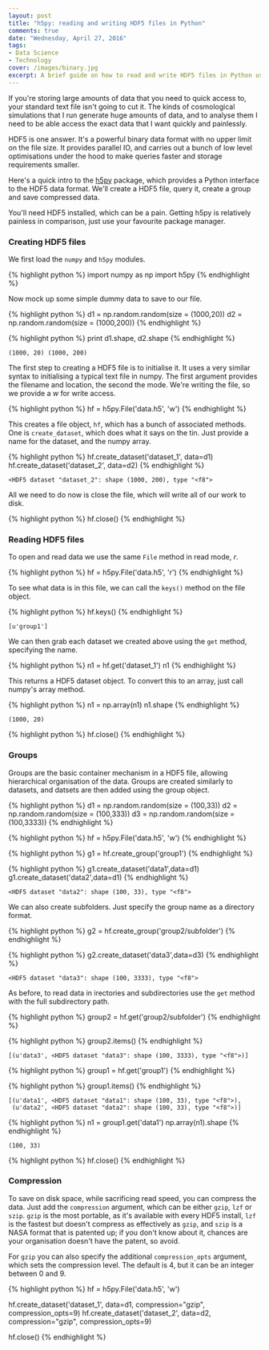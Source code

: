 ```yaml
---
layout: post
title: "h5py: reading and writing HDF5 files in Python"
comments: true
date: "Wednesday, April 27, 2016"
tags:
- Data Science
- Technology
cover: /images/binary.jpg
excerpt: A brief guide on how to read and write HDF5 files in Python using the h5py package
---
```


If you're storing large amounts of data that you need to quick access to, your standard text file isn't going to cut it. The kinds of cosmological simulations that I run generate huge amounts of data, and to analyse them I need to be able access the exact data that I want quickly and painlessly.

HDF5 is one answer. It's a powerful binary data format with no upper limit on the file size. It provides parallel IO, and carries out a bunch of low level optimisations under the hood to make queries faster and storage requirements smaller.

Here's a quick intro to the [h5py](http://www.h5py.org/) package, which provides a Python interface to the HDF5 data format. We'll create a HDF5 file, query it, create a group and save compressed data.

You'll need HDF5 installed, which can be a pain. Getting h5py is relatively painless in comparison, just use your favourite package manager.

### Creating HDF5 files

We first load the `numpy` and `h5py` modules.


{% highlight python %}
import numpy as np
import h5py
{% endhighlight %}

Now mock up some simple dummy data to save to our file.


{% highlight python %}
d1 = np.random.random(size = (1000,20))
d2 = np.random.random(size = (1000,200))
{% endhighlight %}


{% highlight python %}
print d1.shape, d2.shape
{% endhighlight %}

    (1000, 20) (1000, 200)


The first step to creating a HDF5 file is to initialise it. It uses a very similar syntax to initialising a typical text file in numpy. The first argument provides the filename and location, the second the mode. We're writing the file, so we provide a *w* for write access.


{% highlight python %}
hf = h5py.File('data.h5', 'w')
{% endhighlight %}

This creates a file object, `hf`, which has a bunch of associated methods. One is `create_dataset`, which does what it says on the tin. Just provide a name for the dataset, and the numpy array.


{% highlight python %}
hf.create_dataset('dataset_1', data=d1)
hf.create_dataset('dataset_2', data=d2)
{% endhighlight %}




    <HDF5 dataset "dataset_2": shape (1000, 200), type "<f8">



All we need to do now is close the file, which will write all of our work to disk.


{% highlight python %}
hf.close()
{% endhighlight %}

### Reading HDF5 files

To open and read data we use the same `File` method in read mode, *r*.


{% highlight python %}
hf = h5py.File('data.h5', 'r')
{% endhighlight %}

To see what data is in this file, we can call the `keys()` method on the file object.


{% highlight python %}
hf.keys()
{% endhighlight %}




    [u'group1']



We can then grab each dataset we created above using the `get` method, specifying the name.


{% highlight python %}
n1 = hf.get('dataset_1')
n1
{% endhighlight %}

This returns a HDF5 dataset object. To convert this to an array, just call numpy's array method.


{% highlight python %}
n1 = np.array(n1)
n1.shape
{% endhighlight %}




    (1000, 20)




{% highlight python %}
hf.close()
{% endhighlight %}

### Groups

Groups are the basic container mechanism in a HDF5 file, allowing hierarchical organisation of the data. Groups are created similarly to datasets, and datsets are then added using the group object.


{% highlight python %}
d1 = np.random.random(size = (100,33))
d2 = np.random.random(size = (100,333))
d3 = np.random.random(size = (100,3333))
{% endhighlight %}


{% highlight python %}
hf = h5py.File('data.h5', 'w')
{% endhighlight %}


{% highlight python %}
g1 = hf.create_group('group1')
{% endhighlight %}


{% highlight python %}
g1.create_dataset('data1',data=d1)
g1.create_dataset('data2',data=d1)
{% endhighlight %}




    <HDF5 dataset "data2": shape (100, 33), type "<f8">



We can also create subfolders. Just specify the group name as a directory format.


{% highlight python %}
g2 = hf.create_group('group2/subfolder')
{% endhighlight %}


{% highlight python %}
g2.create_dataset('data3',data=d3)
{% endhighlight %}




    <HDF5 dataset "data3": shape (100, 3333), type "<f8">



As before, to read data in irectories and subdirectories use the `get` method with the full subdirectory path.


{% highlight python %}
group2 = hf.get('group2/subfolder')
{% endhighlight %}


{% highlight python %}
group2.items()
{% endhighlight %}




    [(u'data3', <HDF5 dataset "data3": shape (100, 3333), type "<f8">)]




{% highlight python %}
group1 = hf.get('group1')
{% endhighlight %}


{% highlight python %}
group1.items()
{% endhighlight %}




    [(u'data1', <HDF5 dataset "data1": shape (100, 33), type "<f8">),
     (u'data2', <HDF5 dataset "data2": shape (100, 33), type "<f8">)]




{% highlight python %}
n1 = group1.get('data1')
np.array(n1).shape
{% endhighlight %}




    (100, 33)




{% highlight python %}
hf.close()
{% endhighlight %}

### Compression

To save on disk space, while sacrificing read speed, you can compress the data. Just add the `compression` argument, which can be either `gzip`, `lzf` or `szip`. `gzip` is the most portable, as it's available with every HDF5 install, `lzf` is the fastest but doesn't compress as effectively as `gzip`, and `szip` is a NASA format that is patented up; if you don't know about it, chances are your organisation doesn't have the patent, so avoid.

For `gzip` you can also specify the additional `compression_opts` argument, which sets the compression level. The default is 4, but it can be an integer between 0 and 9.


{% highlight python %}
hf = h5py.File('data.h5', 'w')

hf.create_dataset('dataset_1', data=d1, compression="gzip", compression_opts=9)
hf.create_dataset('dataset_2', data=d2, compression="gzip", compression_opts=9)

hf.close()
{% endhighlight %}

